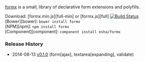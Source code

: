 [formx][home] is a small, library of declarative form extensions and polyfills.

[home]: http://esha.github.io/formx

Download: [formx.min.js][full-min] or [formx.js][full] [![Build Status](https://travis-ci.org/esha/formx.png?branch=master)](https://travis-ci.org/esha/formx)  
[Bower][bower]: `bower install formx`  
[NPM][npm]: `npm install formx`   
[Component][component]: `component install esha/formx`  

### Release History
* 2014-08-13 [v0.1.0][] (form[ajax], textarea[expanding], validate)

[v0.1.0]: https://github.com/esha/formx/tree/0.1.0
